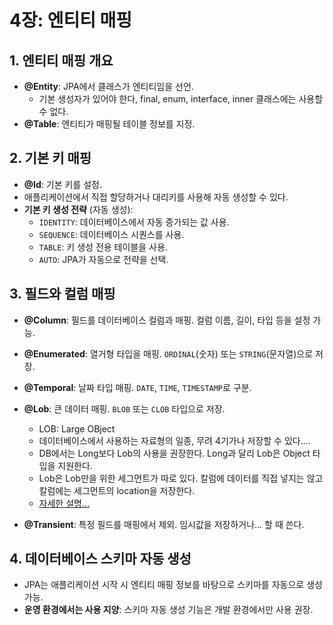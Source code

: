 # 4장: 엔티티 매핑

## 1. 엔티티 매핑 개요
- **@Entity**: JPA에서 클래스가 엔티티임을 선언.
  - 기본 생성자가 있어야 한다, final, enum, interface, inner 클래스에는 사용할 수 없다.
- **@Table**: 엔티티가 매핑될 테이블 정보를 지정.

## 2. 기본 키 매핑
- **@Id**: 기본 키를 설정.
- 애플리케이션에서 직접 할당하거나 대리키를 사용해 자동 생성할 수 있다.
- **기본 키 생성 전략** (자동 생성):
  - `IDENTITY`: 데이터베이스에서 자동 증가되는 값 사용.
  - `SEQUENCE`: 데이터베이스 시퀀스를 사용.
  - `TABLE`: 키 생성 전용 테이블을 사용.
  - `AUTO`: JPA가 자동으로 전략을 선택.

## 3. 필드와 컬럼 매핑
- **@Column**: 필드를 데이터베이스 컬럼과 매핑. 컬럼 이름, 길이, 타입 등을 설정 가능.
- **@Enumerated**: 열거형 타입을 매핑. `ORDINAL`(숫자) 또는 `STRING`(문자열)으로 저장.
- **@Temporal**: 날짜 타입 매핑. `DATE`, `TIME`, `TIMESTAMP`로 구분.
- **@Lob**: 큰 데이터 매핑. `BLOB` 또는 `CLOB` 타입으로 저장.
  - LOB: Large OBject
  - 데이터베이스에서 사용하는 자료형의 일종, 무려 4기가나 저장할 수 있다....
  - DB에서는 Long보다 Lob의 사용을 권장한다. Long과 달리 Lob은 Object 타입을 지원한다.
  - Lob은 Lob만을 위한 세그먼트가 따로 있다. 칼럼에 데이터를 직접 넣지는 않고 칼럼에는 세그먼트의 location을 저장한다.
  - [자세한 설명...](https://www.ibm.com/docs/ko/db2/11.5?topic=list-large-objects-lobs)
  
- **@Transient**: 특정 필드를 매핑에서 제외. 임시값을 저장하거나... 할 때 쓴다.

## 4. 데이터베이스 스키마 자동 생성
- JPA는 애플리케이션 시작 시 엔티티 매핑 정보를 바탕으로 스키마를 자동으로 생성 가능.
- **운영 환경에서는 사용 지양**: 스키마 자동 생성 기능은 개발 환경에서만 사용 권장.
